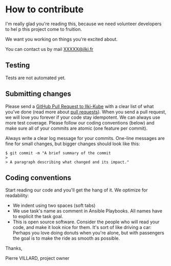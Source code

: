 # How to contribute

I'm really glad you're reading this, because we need volunteer developers to hel                                                                             p this project come to fruition.

We want you working on things you're excited about.

You can contact us by mail  XXXXX@ilki.fr

## Testing

Tests are not automated yet.

## Submitting changes

Please send a [GitHub Pull Request to Ilki-Kube](https://github.com/pierreilki/IlkiKube) with a clear list of what you've done (read more about [pull requests](https://help.github.com/en/articles/about-pull-requests/)). When you send a pull request, we will love you forever if your code stay idempotent. We can always use more test coverage. Please follow our coding conventions (below) and make sure all of your commits are atomic (one feature per commit).

Always write a clear log message for your commits. One-line messages are fine for small changes, but bigger changes should look like this:

    $ git commit -m "A brief summary of the commit
    >
    > A paragraph describing what changed and its impact."

## Coding conventions

Start reading our code and you'll get the hang of it. We optimize for readability:

  * We indent using two spaces (soft tabs)
  * We use task's name as comment in Ansible Playbooks. All names have to explicit the task goal.
  * This is open source software. Consider the people who will read your code, and make it look nice for them. It's sort of like driving a car: Perhaps you love doing donuts when you're alone, but with passengers the goal is to make the ride as smooth as possible.

Thanks,

Pierre VILLARD, project owner
